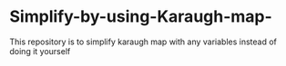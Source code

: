 # Simplify-by-using-Karaugh-map-
This repository is to simplify karaugh map with any variables instead of doing it yourself

